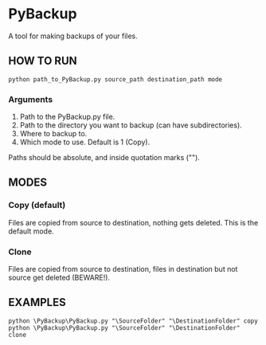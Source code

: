 # PyBackup
A tool for making backups of your files.

## HOW TO RUN

```
python path_to_PyBackup.py source_path destination_path mode
```

### Arguments

1. Path to the PyBackup.py file.
2. Path to the directory you want to backup (can have subdirectories).
3. Where to backup to.
4. Which mode to use. Default is 1 (Copy).

Paths should be absolute, and inside quotation marks ("").

## MODES

### Copy (default)
Files are copied from source to destination, nothing gets deleted. This is the default mode.

### Clone
Files are copied from source to destination, files in destination but not source get deleted (BEWARE!).

## EXAMPLES
```
python \PyBackup\PyBackup.py "\SourceFolder" "\DestinationFolder" copy
python \PyBackup\PyBackup.py "\SourceFolder" "\DestinationFolder" clone
```
